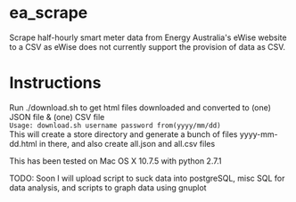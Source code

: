 ea_scrape
=========

Scrape half-hourly smart meter data from Energy Australia's eWise website to a CSV as eWise does
not currently support the provision of data as CSV.

Instructions
============

Run ./download.sh to get html files downloaded and converted to (one) JSON file & (one) CSV file  
`Usage: download.sh username password from(yyyy/mm/dd)`  
  This will create a store directory and generate a bunch of files yyyy-mm-dd.html in there,
and also create all.json and all.csv files 

This has been tested on Mac OS X 10.7.5 with python 2.7.1

TODO: Soon I will upload script to suck data into postgreSQL, misc SQL for data analysis, and scripts to graph data using gnuplot

